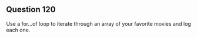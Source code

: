 ## Question 120
Use a for...of loop to iterate through an array of your favorite movies and log each one.